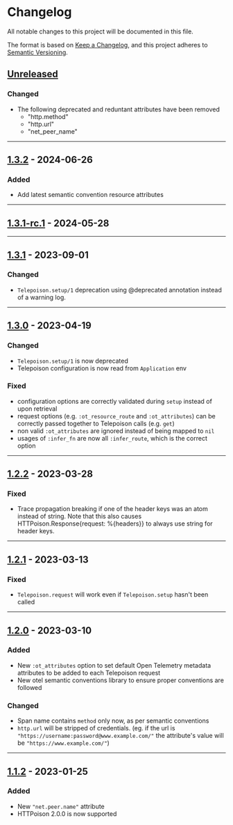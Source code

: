 # Changelog

All notable changes to this project will be documented in this file.

The format is based on [Keep a Changelog](https://keepachangelog.com/en/1.0.0/),
and this project adheres to
[Semantic Versioning](https://semver.org/spec/v2.0.0.html).

## [Unreleased]

### Changed

- The following deprecated and reduntant attributes have been removed
  - "http.method"
  - "http.url"
  - "net_peer_name"

---

## [1.3.2] - 2024-06-26

### Added

- Add latest semantic convention resource attributes

---

## [1.3.1-rc.1] - 2024-05-28

---

## [1.3.1] - 2023-09-01

### Changed

- `Telepoison.setup/1` deprecation using @deprecated annotation instead of a
  warning log.

---

## [1.3.0] - 2023-04-19

### Changed

- `Telepoison.setup/1` is now deprecated
- Telepoison configuration is now read from `Application` env

### Fixed

- configuration options are correctly validated during `setup` instead of upon
  retrieval
- request options (e.g. `:ot_resource_route` and `:ot_attributes`) can be
  correctly passed together to Telepoison calls (e.g. `get`)
- non valid `:ot_attributes` are ignored instead of being mapped to `nil`
- usages of `:infer_fn` are now all `:infer_route`, which is the correct option

---

## [1.2.2] - 2023-03-28

### Fixed

- Trace propagation breaking if one of the header keys was an atom instead of
  string. Note that this also causes HTTPoison.Response{request: %{headers}} to
  always use string for header keys.

---

## [1.2.1] - 2023-03-13

### Fixed

- `Telepoison.request` will work even if `Telepoison.setup` hasn't been called

---

## [1.2.0] - 2023-03-10

### Added

- New `:ot_attributes` option to set default Open Telemetry metadata attributes
  to be added to each Telepoison request
- New otel semantic conventions library to ensure proper conventions are
  followed

### Changed

- Span name contains `method` only now, as per semantic conventions
- `http.url` will be stripped of credentials. (eg. if the url is
  `"https://username:password@www.example.com/"` the attribute's value will be
  `"https://www.example.com/"`)

---

## [1.1.2] - 2023-01-25

### Added

- New `"net.peer.name"` attribute
- HTTPoison 2.0.0 is now supported

[Unreleased]: https://github.com/primait/telepoison/compare/1.3.2...HEAD
[1.3.2]: https://github.com/primait/telepoison/compare/1.3.1-rc.1...1.3.2
[1.3.1-rc.1]: https://github.com/primait/telepoison/compare/1.3.1-rc.0...1.3.1-rc.1
[1.3.1]: https://github.com/primait/telepoison/compare/1.3.0...1.3.1
[1.3.0]: https://github.com/primait/telepoison/compare/1.2.2...1.3.0
[1.2.2]: https://github.com/primait/telepoison/compare/1.2.1...1.2.2
[1.2.1]: https://github.com/primait/telepoison/compare/1.2.0...1.2.1
[1.2.0]: https://github.com/primait/telepoison/compare/1.1.2...1.2.0
[1.1.2]: https://github.com/primait/teleplug/releases/tag/1.1.2
